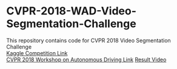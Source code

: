# CVPR-2018-WAD-Video-Segmentation-Challenge
This repository contains code for CVPR 2018 Video Segmentation Challenge  
[Kaggle Competition Link](https://www.kaggle.com/c/cvpr-2018-autonomous-driving)  
[CVPR 2018 Workshop on Autonomous Driving Link](http://wad.ai/)
[Result Video](https://www.youtube.com/watch?v=nRgVNnI4-AM)
